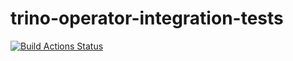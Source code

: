 # trino-operator-integration-tests

[![Build Actions Status](https://ci.stackable.tech/job/Trino%20Operator%20Integration%20Tests/badge/icon?subject=Integration%20Tests)](https://ci.stackable.tech/job/Trino%20Operator%20Integration%20Tests)


